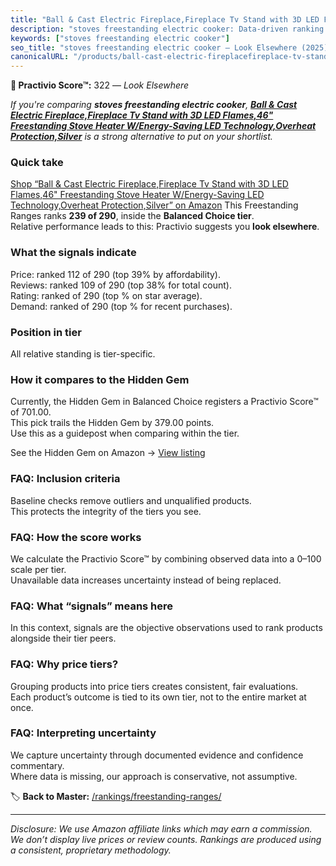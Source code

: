 ```yaml
---
title: "Ball & Cast Electric Fireplace,Fireplace Tv Stand with 3D LED Flames,46\" Freestanding Stove Heater W/Energy-Saving LED Technology,Overheat Protection,Silver"
description: "stoves freestanding electric cooker: Data-driven ranking using the Practivio Score™. Positioned by quality, value, demand, findability, momentum."
keywords: ["stoves freestanding electric cooker"]
seo_title: "stoves freestanding electric cooker — Look Elsewhere (2025)"
canonicalURL: "/products/ball-cast-electric-fireplacefireplace-tv-stand-with-3d-led-flames46-freestanding-stove-heater-wenergy-saving-led-technologyoverheat-protectionsilver-B0DLG2S7YB/"
---
```


**🚫 Practivio Score™:** 322 — _Look Elsewhere_


*If you're comparing **stoves freestanding electric cooker**, **[Ball & Cast Electric Fireplace,Fireplace Tv Stand with 3D LED Flames,46" Freestanding Stove Heater W/Energy-Saving LED Technology,Overheat Protection,Silver](https://www.amazon.com/dp/B0DLG2S7YB?tag=practivio-20)** is a strong alternative to put on your shortlist.*
### Quick take
[Shop “Ball & Cast Electric Fireplace,Fireplace Tv Stand with 3D LED Flames,46" Freestanding Stove Heater W/Energy-Saving LED Technology,Overheat Protection,Silver” on Amazon](https://www.amazon.com/dp/B0DLG2S7YB?tag=practivio-20)
This Freestanding Ranges ranks **239 of 290**, inside the **Balanced Choice tier**.  
Relative performance leads to this: Practivio suggests you **look elsewhere**.

### What the signals indicate
Price: ranked 112 of 290 (top 39% by affordability).  
Reviews: ranked 109 of 290 (top 38% for total count).  
Rating: ranked  of 290 (top % on star average).  
Demand: ranked  of 290 (top % for recent purchases).

### Position in tier
All relative standing is tier-specific.

### How it compares to the Hidden Gem
Currently, the Hidden Gem in Balanced Choice registers a Practivio Score™ of 701.00.  
This pick trails the Hidden Gem by 379.00 points.  
Use this as a guidepost when comparing within the tier.  

See the Hidden Gem on Amazon → [View listing](https://www.amazon.com/dp/B07FWRTVYZ?tag=practivio-20)

### FAQ: Inclusion criteria
Baseline checks remove outliers and unqualified products.  
This protects the integrity of the tiers you see.

### FAQ: How the score works
We calculate the Practivio Score™ by combining observed data into a 0–100 scale per tier.  
Unavailable data increases uncertainty instead of being replaced.

### FAQ: What “signals” means here
In this context, signals are the objective observations used to rank products alongside their tier peers.

### FAQ: Why price tiers?
Grouping products into price tiers creates consistent, fair evaluations.  
Each product’s outcome is tied to its own tier, not to the entire market at once.

### FAQ: Interpreting uncertainty
We capture uncertainty through documented evidence and confidence commentary.  
Where data is missing, our approach is conservative, not assumptive.


🏷️ **Back to Master:** [/rankings/freestanding-ranges/](/rankings/freestanding-ranges/)

---
_Disclosure: We use Amazon affiliate links which may earn a commission. We don’t display live prices or review counts. Rankings are produced using a consistent, proprietary methodology._
